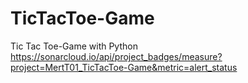 # TicTacToe-Game
Tic Tac Toe-Game with Python
https://sonarcloud.io/api/project_badges/measure?project=MertT01_TicTacToe-Game&metric=alert_status
